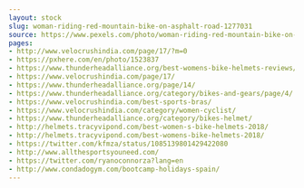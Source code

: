 ```yaml
---
layout: stock
slug: woman-riding-red-mountain-bike-on-asphalt-road-1277031
source: https://www.pexels.com/photo/woman-riding-red-mountain-bike-on-asphalt-road-1277031/
pages:
- http://www.velocrushindia.com/page/17/?m=0
- https://pxhere.com/en/photo/1523837
- https://www.thunderheadalliance.org/best-womens-bike-helmets-reviews/
- https://www.velocrushindia.com/page/17/
- https://www.thunderheadalliance.org/page/14/
- https://www.thunderheadalliance.org/category/bikes-and-gears/page/4/
- https://www.velocrushindia.com/best-sports-bras/
- https://www.velocrushindia.com/category/women-cyclist/
- https://www.thunderheadalliance.org/category/bikes-helmet/
- http://helmets.tracyvipond.com/best-women-s-bike-helmets-2018/
- http://helmets.tracyvipond.com/best-womens-bike-helmets-2018/
- https://twitter.com/kfmza/status/1085139801429422080
- http://www.allthesportsyouneed.com/
- https://twitter.com/ryanoconnorza?lang=en
- http://www.condadogym.com/bootcamp-holidays-spain/
---
```

